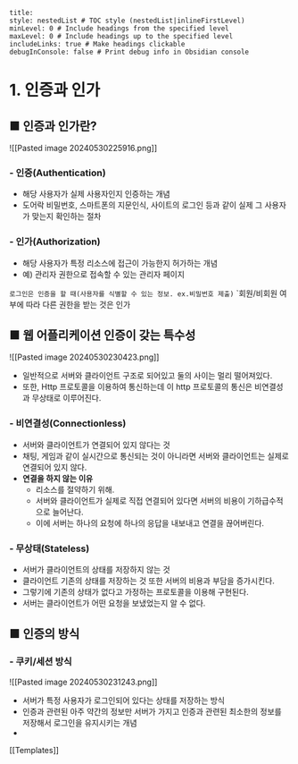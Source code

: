 ```table-of-contents
title: 
style: nestedList # TOC style (nestedList|inlineFirstLevel)
minLevel: 0 # Include headings from the specified level
maxLevel: 0 # Include headings up to the specified level
includeLinks: true # Make headings clickable
debugInConsole: false # Print debug info in Obsidian console
```

# 1. 인증과 인가
## ■ 인증과 인가란?
![[Pasted image 20240530225916.png]]
### - 인증(Authentication)
- 해당 사용자가 실제 사용자인지 인증하는 개념
- 도어락 비밀번호, 스마트폰의 지문인식, 사이트의 로그인 등과 같이 실제 그 사용자가 맞는지 확인하는 절차

### - 인가(Authorization)
- 해당 사용자가 특정 리소스에 접근이 가능한지 허가하는 개념
- 예) 관리자 권한으로 접속할 수 있는 관리자 페이지

`로그인은 인증을 할 때(사용자를 식별할 수 있는 정보. ex.비밀번호 제출)`
`회원/비회원 여부에 따라 다른 권한을 받는 것은 인가

## ■ 웹 어플리케이션 인증이 갖는 특수성
![[Pasted image 20240530230423.png]]

- 일반적으로 서버와 클라이언트 구조로 되어있고 둘의 사이는 멀리 떨어져있다.
- 또한, Http 프로토콜을 이용하여 통신하는데 이 http 프로토콜의 통신은 비연결성과 무상태로 이루어진다.

### - 비연결성(Connectionless)
- 서버와 클라이언트가 연결되어 있지 않다는 것
- 채팅, 게임과 같이 실시간으로 통신되는 것이 아니라면 서버와 클라이언트는 실제로 연결되어 있지 않다.
- **연결을 하지 않는 이유**
	- 리소스를 절약하기 위해.
	- 서버와 클라이언트가 실제로 직접 연결되어 있다면 서버의 비용이 기하급수적으로 늘어난다.
	- 이에 서버는 하나의 요청에 하나의 응답을 내보내고 연결을 끊어버린다.

### - 무상태(Stateless)
- 서버가 클라이언트의 상태를 저장하지 않는 것
- 클라이언트 기존의 상태를 저장하는 것 또한 서버의 비용과 부담을 증가시킨다.
- 그렇기에 기존의 상태가 없다고 가정하는 프로토콜을 이용해 구현된다.
- 서버는 클라이언트가 어떤 요청을 보냈었는지 알 수 없다.

## ■ 인증의 방식
### - 쿠키/세션 방식
![[Pasted image 20240530231243.png]]
- 서버가 특정 사용자가 로그인되어 있다는 상태를 저장하는 방식
- 인증과 관련된 아주 약간의 정보만 서버가 가지고 인증과 관련된 최소한의 정보를 저장해서 로그인을 유지시키는 개념
- 






[[Templates]]
